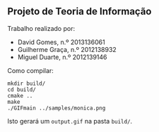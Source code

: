 Projeto de Teoria de Informação
-------------------------------

Trabalho realizado por:
* David Gomes, n.º 2013136061
* Guilherme Graça, n.º 2012138932
* Miguel Duarte, n.º 2012139146

Como compilar:
```shell
mkdir build/
cd build/
cmake ..
make
./GIFmain ../samples/monica.png
```

Isto gerará um `output.gif` na pasta `build/`.